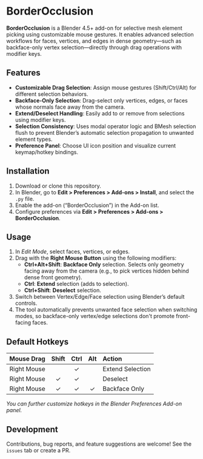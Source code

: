 
# BorderOcclusion

**BorderOcclusion** is a Blender 4.5+ add-on for selective mesh element picking using customizable mouse gestures. It enables advanced selection workflows for faces, vertices, and edges in dense geometry—such as backface-only vertex selection—directly through drag operations with modifier keys.

## Features

- **Customizable Drag Selection**: Assign mouse gestures (Shift/Ctrl/Alt) for different selection behaviors.
- **Backface-Only Selection**: Drag-select only vertices, edges, or faces whose normals face away from the camera.
- **Extend/Deselect Handling**: Easily add to or remove from selections using modifier keys.
- **Selection Consistency**: Uses modal operator logic and BMesh selection flush to prevent Blender’s automatic selection propagation to unwanted element types.
- **Preference Panel**: Choose UI icon position and visualize current keymap/hotkey bindings.


## Installation

1. Download or clone this repository.
2. In Blender, go to **Edit > Preferences > Add-ons > Install**, and select the `.py` file.
3. Enable the add-on (“BorderOcclusion”) in the Add-on list.
4. Configure preferences via **Edit > Preferences > Add-ons > BorderOcclusion**.

## Usage

1. In *Edit Mode*, select faces, vertices, or edges.
2. Drag with the **Right Mouse Button** using the following modifiers:
    - **Ctrl+Alt+Shift**: **Backface Only** selection. Selects only geometry facing away from the camera (e.g., to pick vertices hidden behind dense front geometry).
    - **Ctrl**: **Extend** selection (adds to selection).
    - **Ctrl+Shift**: **Deselect** selection.
3. Switch between Vertex/Edge/Face selection using Blender’s default controls.
4. The tool automatically prevents unwanted face selection when switching modes, so backface-only vertex/edge selections don't promote front-facing faces.

## Default Hotkeys

| Mouse Drag | Shift | Ctrl | Alt | Action |
| :--: | :--: | :--: | :--: | :-- |
| Right Mouse |  | ✓ |  | Extend Selection |
| Right Mouse | ✓ | ✓ |  | Deselect |
| Right Mouse | ✓ | ✓ | ✓ | Backface Only |

*You can further customize hotkeys in the Blender Preferences Add-on panel.*


## Development

Contributions, bug reports, and feature suggestions are welcome! See the `issues` tab or create a PR.
